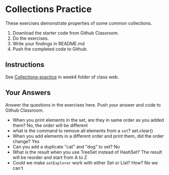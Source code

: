 # Collections Practice

These exercises demonstrate properties of some common collections.

1. Download the starter code from Github Classroom.
2. Do the exercises.
3. Write your findings in README.md
4. Push the completed code to Github.

## Instructions

See [Collections-practice](https://skeoop.github.io/week4/Collections-practice) in week4 folder of class web.

## Your Answers

Answer the questions in the exercises here. Push your answer and code to Github Classroom.

* When you print elements in the set, are they in same order as you added them?
  No, the order will be different
* what is the command to remove all elements from a `set`?
  set.clear()
* When you add elements in a different order and print them, did the order change?
  Yes
* Can you add a duplicate "cat" and "dog" to set?
  No
* What is the result when you use TreeSet instead of HashSet?
  The result will be reorder and start from A to Z
* Could we make `setExplorer` work with either Set or List?  How?
  No we can't

